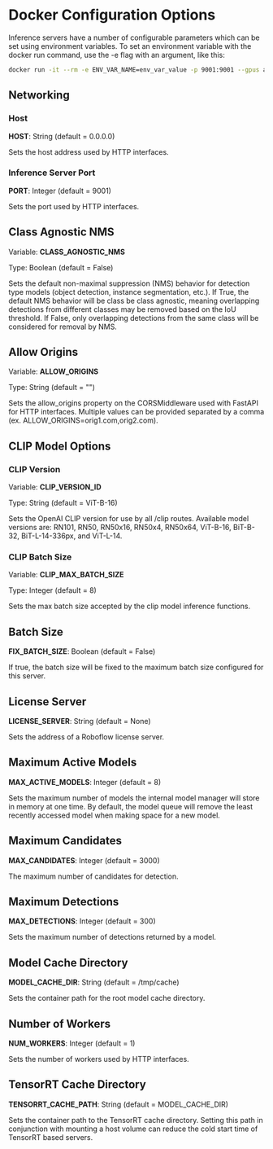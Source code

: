 # Docker Configuration Options
Inference servers have a number of configurable parameters which can be set using environment variables. To set an environment variable with the docker run command, use the -e flag with an argument, like this:

```bash
docker run -it --rm -e ENV_VAR_NAME=env_var_value -p 9001:9001 --gpus all roboflow/roboflow-inference-server-gpu:latest
```

## Networking

### Host

**HOST**: String (default = 0.0.0.0)

Sets the host address used by HTTP interfaces.

### Inference Server Port

**PORT**: Integer (default = 9001)

Sets the port used by HTTP interfaces.

## Class Agnostic NMS

Variable: **CLASS_AGNOSTIC_NMS**

Type: Boolean (default = False)

Sets the default non-maximal suppression (NMS) behavior for detection type models (object detection, instance segmentation, etc.).  If True, the default NMS behavior will be class be class agnostic,  meaning overlapping detections from different classes may be removed based on the IoU threshold. If False, only overlapping detections from the same class will be considered for removal by NMS.

## Allow Origins

Variable: **ALLOW_ORIGINS**

Type: String (default = "")

Sets the allow_origins property on the CORSMiddleware used with FastAPI for HTTP interfaces. Multiple values can be provided separated by a comma (ex. ALLOW_ORIGINS=orig1.com,orig2.com).

## CLIP Model Options

### CLIP Version

Variable: **CLIP_VERSION_ID**

Type: String (default = ViT-B-16)

Sets the OpenAI CLIP version for use by all /clip routes. Available model versions are: RN101, RN50, RN50x16, RN50x4, RN50x64, ViT-B-16, BiT-B-32, BiT-L-14-336px, and ViT-L-14.

### CLIP Batch Size

Variable: **CLIP_MAX_BATCH_SIZE**

Type: Integer (default = 8)

Sets the max batch size accepted by the clip model inference functions.

## Batch Size

**FIX_BATCH_SIZE**: Boolean (default = False)

If true, the batch size will be fixed to the maximum batch size configured for this server.

## License Server

**LICENSE_SERVER**: String (default = None)

Sets the address of a Roboflow license server.

## Maximum Active Models

**MAX_ACTIVE_MODELS**: Integer (default = 8)

Sets the maximum number of models the internal model manager will store in memory at one time. By default, the model queue will remove the least recently accessed model when making space for a new model.

## Maximum Candidates

**MAX_CANDIDATES**: Integer (default = 3000)

The maximum number of candidates for detection.

## Maximum Detections

**MAX_DETECTIONS**: Integer (default = 300)

Sets the maximum number of detections returned by a model.

## Model Cache Directory

**MODEL_CACHE_DIR**: String (default = /tmp/cache)

Sets the container path for the root model cache directory.

## Number of Workers

**NUM_WORKERS**: Integer (default = 1)

Sets the number of workers used by HTTP interfaces. 

## TensorRT Cache Directory

**TENSORRT_CACHE_PATH**: String (default = MODEL_CACHE_DIR)

Sets the container path to the TensorRT cache directory. Setting this path in conjunction with mounting a host volume can reduce the cold start time of TensorRT based servers.